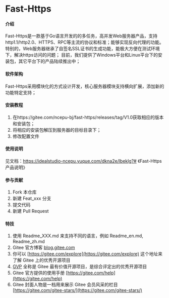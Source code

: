 # Fast-Https

#### 介绍
Fast-Https是一款基于Go语言开发的的多任务，高并发Web服务器产品，支持http1.1/http2.0、HTTPS、RPC等主流的协议和标准；能够实现反向代理的功能。特别的，Web服务器继承了自签名SSL证书的生成功能，能极大方便在测试环境下，解决https访问的问题；
目前，我们提供了Windows平台和Linux平台下的安装包，其它平台下的产品陆续推出中；


#### 软件架构
Fast-Https采用模块化的方式设计开发，核心服务器模块支持横向扩展，添加新的功能特定支持；


#### 安装教程

1.  在https://gitee.com/ncepu-bj/fast-https/releases/tag/V1.0获取相应的版本和安装包；
2.  将相应的安装包解压到服务器的目标目录下；
3.  修改配置文件

#### 使用说明

见文档：https://idealstudio-ncepu.yuque.com/dkna2e/lbeklg?# 《Fast-Https产品说明》

#### 参与贡献

1.  Fork 本仓库
2.  新建 Feat_xxx 分支
3.  提交代码
4.  新建 Pull Request


#### 特技

1.  使用 Readme\_XXX.md 来支持不同的语言，例如 Readme\_en.md, Readme\_zh.md
2.  Gitee 官方博客 [blog.gitee.com](https://blog.gitee.com)
3.  你可以 [https://gitee.com/explore](https://gitee.com/explore) 这个地址来了解 Gitee 上的优秀开源项目
4.  [GVP](https://gitee.com/gvp) 全称是 Gitee 最有价值开源项目，是综合评定出的优秀开源项目
5.  Gitee 官方提供的使用手册 [https://gitee.com/help](https://gitee.com/help)
6.  Gitee 封面人物是一档用来展示 Gitee 会员风采的栏目 [https://gitee.com/gitee-stars/](https://gitee.com/gitee-stars/)
